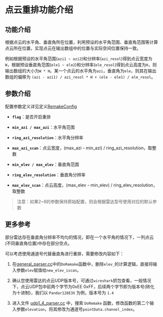 # 点云重排功能介绍

## 功能介绍

根据点云的水平角、垂直角所在位置，利用预设的水平角范围、垂直角范围等计算点云所在位置，实现点云在输出数组中的位置与实际空间位置保持一致。

例如根据预设的水平角范围(`azi1 ~ azi2`)和分辨率(`azi_resol`)得到点云宽度为`W`，根据预设垂直角范围(`ele1 ~ ele2`)和分辨率(`ele_resol`)得到点云高度为`H`，则输出数组的大小为`W * H`。某一个点云的水平角为`azi`，垂直角为`ele`，则其在输出数组的偏移为 `(azi - azi1) / azi_resol * H + (ele - ele1) / ele_resol`。

## 参数介绍

配置参数定义详见定义[RemakeConfig](../libhesai/Common/include/hs_com.h)

- **`flag`**：是否开启重排

- **`min_azi / max_azi`**：水平角范围

- **`ring_azi_resolution`**：水平角分辨率

- **`max_azi_scan`**：点云宽度，(max_azi - min_azi) / ring_azi_resolution，取整数

- **`min_elev / max_elev`**：垂直角范围

- **`ring_elev_resolution`**：垂直角分辨率

- **`max_elev_scan`**：点云高度，(max_elev - min_elev) / ring_elev_resolution，取整数

> 注意：如果2~8的参数保持原始配置，则会根据雷达型号使用对应的默认参数

## 更多参考

部分雷达存在垂直角分辨率不均匀的情况，即在一个水平角的情况下，一列点云(不同垂直角位置)中存在部分空点。

可以考虑使用通道号代替垂直角进行重排，需要修改内容如下：

1. 在[general_parser.cc](../libhesai/UdpParser/src/general_parser.cc)中的`DoRemake`函数中，删除`elev_`的计算逻辑，直接将输入参数`elev`赋值给`new_elev_iscan`。

2. 确认您使用雷达的点云UDP版本号，可通过`wireshark`抓包查看，一般情况下，点云UDP包中前两个字节为0xEE 0xFF，后续两个字节即为版本号(转化为十进制)，我们以 `Pandar128E3X` 为例，版本号为 `1.4`

3. 进入文件 [udp1_4_parser.cc](../libhesai/UdpParser/src/udp1_4_parser.cc) 中，搜索 `DoRemake` 函数，修改函数的第二个输入参数`elevation`，将其修改为通道号`pointData.channel_index`。


